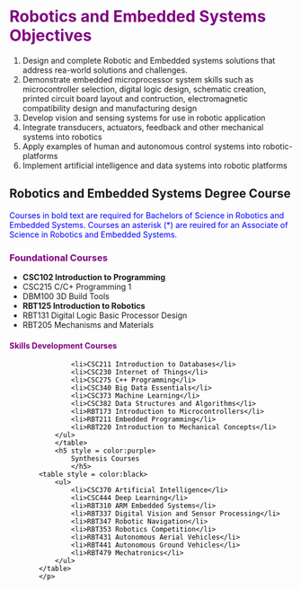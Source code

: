 <!DOCTYPE html>
<html lang="en">
<head>
    <meta charset="UTF-8">
    <meta name="viewport" content="width=device-width, initial-scale=1.0">
    <title>UAT Robotics and Embedded Systems</title>
</head>
<body>
    <h1 style="color: purple"><b>Robotics and Embedded Systems Objectives</b></h1>
    <p style = "font style" italic; = color:blue> 
        <ol>
            <li>Design and complete Robotic and Embedded systems solutions that address rea-world solutions
                and challenges.
            </li>
            <li>Demonstrate embedded microprocessor system skills such as microcontroller selection, digital
                logic design, schematic creation, printed circuit board layout and contruction, electromagnetic
                compatibility design and manufacturing design
            </li>
            <li>Develop vision and sensing systems for use in robotic application</li>
            <li>Integrate transducers, actuators, feedback and other mechanical systems into 
                robotics 
            </li>
            <li>Apply examples of human and autonomous control systems into robotic-platforms</li>
            <li>Implement artificial intelligence and data systems into robotic platforms</li>
        </ol>
    </p>
    <h2> Robotics and Embedded Systems Degree Course</h2>
    <p style = color:blue>
        Courses in bold text are required for Bachelors of Science in Robotics and Embedded Systems. Courses
        an asterisk (*) are reuired for an Associate of Science in Robotics and Embedded Systems. 
    </p>
    <h3 style = color:purple> Foundational Courses</h3>
    <p style = color:black>
        <ul>
            <li><B>CSC102 Introduction to Programming</B></li>
            <li>CSC215 C/C+ Programming 1</li>
            <li>DBM100 3D Build Tools</li>
            <li><b>RBT125 Introduction to Robotics</b></,>
            <li>RBT131 Digital Logic Basic Processor Design</li>
            <li>RBT205 Mechanisms and Materials</li>
    </ul>
        </table>
    <h4 style = color:purple>
        Skills Development Courses</h4>
        <p style = color:black>
            <table><ul>
                
                <li>CSC211 Introduction to Databases</li>
                <li>CSC230 Internet of Things</li>
                <li>CSC275 C++ Programming</li>
                <li>CSC340 Big Data Essentials</li>
                <li>CSC373 Machine Learning</li>
                <li>CSC382 Data Structures and Algorithms</li>
                <li>RBT173 Introduction to Microcontrollers</li>
                <li>RBT211 Embedded Programming</li>
                <li>RBT220 Introduction to Mechanical Concepts</li>
            </ul>
            </table>
            <h5 style = color:purple>
                Synthesis Courses
                </h5>
        <table style = color:black>
            <ul>
                <li>CSC370 Artificial Intelligence</li>
                <li>CSC444 Deep Learning</li>
                <li>RBT310 ARM Embedded Systems</li>
                <li>RBT337 Digital Vision and Sensor Processing</li>
                <li>RBT347 Robotic Navigation</li>
                <li>RBT353 Robotics Competition</li>
                <li>RBT431 Autonomous Aerial Vehicles</li>
                <li>RBT441 Autonomous Ground Vehicles</li>
                <li>RBT479 Mechatronics</li>
            </ul>
        </table>
        </p>
</body>
</html>
